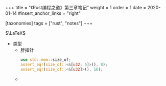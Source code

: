 +++
title = "《Rust编程之道》第三章笔记"
weight = 1
order = 1
date = 2020-01-14
#insert_anchor_links = "right"

[taxonomies]
tags = ["rust", "notes"]
+++

<!-- more -->

$\LaTeX$

- 类型
  - 胖指针
    ```rust
    use std::mem::size_of;
    assert_eq!(size_of::<&[u32; 5]>(), 8);
    assert_eq!(size_of::<&[u32]>(), 16);
    ```
  - 